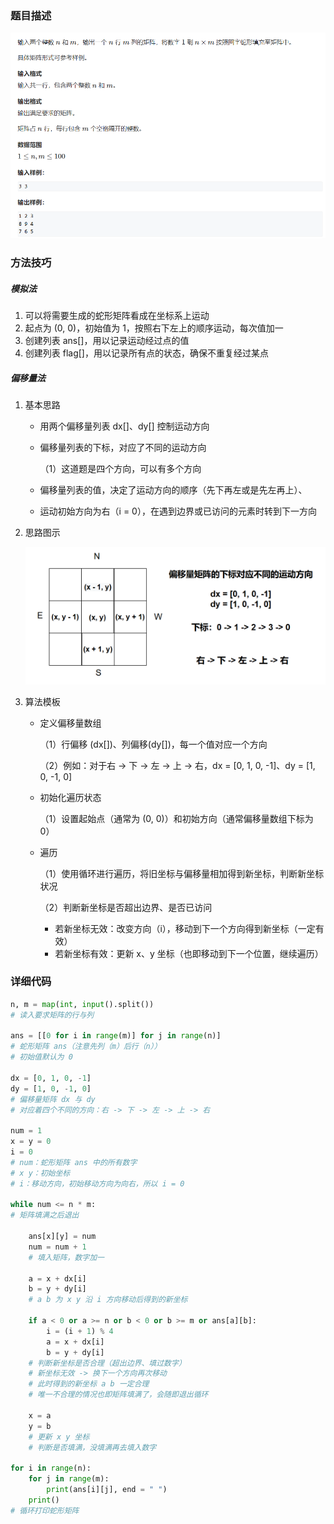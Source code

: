 ### 题目描述

![](https://raw.githubusercontent.com/xcchxss/myAlgorithm/refs/heads/main/python_files/%E5%9F%BA%E7%A1%80%E7%AE%97%E6%B3%95/%E6%A8%A1%E6%8B%9F/AcWing_756_%E8%9B%87%E5%BD%A2%E7%9F%A9%E9%98%B5/756_%E8%9B%87%E5%BD%A2%E7%9F%A9%E9%98%B5.bmp)

### 方法技巧

##### 模拟法

1. 可以将需要生成的蛇形矩阵看成在坐标系上运动
2. 起点为 (0, 0)，初始值为 1，按照右下左上的顺序运动，每次值加一
3. 创建列表 ans[]，用以记录运动经过点的值
4. 创建列表 flag[]，用以记录所有点的状态，确保不重复经过某点

##### 偏移量法

1. 基本思路

   - 用两个偏移量列表 dx[]、dy[] 控制运动方向

   - 偏移量列表的下标，对应了不同的运动方向

     （1）这道题是四个方向，可以有多个方向

   - 偏移量列表的值，决定了运动方向的顺序（先下再左或是先左再上）、

   - 运动初始方向为右（i = 0），在遇到边界或已访问的元素时转到下一方向

2. 思路图示

   ![](https://raw.githubusercontent.com/xcchxss/myAlgorithm/refs/heads/main/python_files/%E5%9F%BA%E7%A1%80%E7%AE%97%E6%B3%95/%E6%A8%A1%E6%8B%9F/AcWing_756_%E8%9B%87%E5%BD%A2%E7%9F%A9%E9%98%B5/%E5%81%8F%E7%A7%BB%E9%87%8F%E7%9F%A9%E9%98%B5%E7%A4%BA%E6%84%8F%E5%9B%BE.bmp)

3. 算法模板

   - 定义偏移量数组

     （1）行偏移 (dx[])、列偏移(dy[])，每一个值对应一个方向

     （2）例如：对于右 -> 下 -> 左 -> 上 -> 右，dx = [0, 1, 0, -1]、dy = [1, 0, -1, 0]

   - 初始化遍历状态

     （1）设置起始点（通常为 (0, 0)）和初始方向（通常偏移量数组下标为 0）

   - 遍历

     （1）使用循环进行遍历，将旧坐标与偏移量相加得到新坐标，判断新坐标状况

     （2）判断新坐标是否超出边界、是否已访问

     - 若新坐标无效：改变方向（i），移动到下一个方向得到新坐标（一定有效） 
     - 若新坐标有效：更新 x、y 坐标（也即移动到下一个位置，继续遍历）

### 详细代码

```python
n, m = map(int, input().split())
# 读入要求矩阵的行与列

ans = [[0 for i in range(m)] for j in range(n)]
# 蛇形矩阵 ans（注意先列（m）后行（n））
# 初始值默认为 0

dx = [0, 1, 0, -1]
dy = [1, 0, -1, 0]
# 偏移量矩阵 dx 与 dy
# 对应着四个不同的方向：右 -> 下 -> 左 -> 上 -> 右

num = 1
x = y = 0
i = 0
# num：蛇形矩阵 ans 中的所有数字
# x y：初始坐标
# i：移动方向，初始移动方向为向右，所以 i = 0

while num <= n * m:
# 矩阵填满之后退出

    ans[x][y] = num
    num = num + 1
    # 填入矩阵，数字加一

    a = x + dx[i]
    b = y + dy[i]
    # a b 为 x y 沿 i 方向移动后得到的新坐标

    if a < 0 or a >= n or b < 0 or b >= m or ans[a][b]:
        i = (i + 1) % 4
        a = x + dx[i]
        b = y + dy[i]
    # 判断新坐标是否合理（超出边界、填过数字）
    # 新坐标无效 -> 换下一个方向再次移动
    # 此时得到的新坐标 a b 一定合理
    # 唯一不合理的情况也即矩阵填满了，会随即退出循环

    x = a
    y = b
    # 更新 x y 坐标
    # 判断是否填满，没填满再去填入数字

for i in range(n):
    for j in range(m):
        print(ans[i][j], end = " ")
    print()
# 循环打印蛇形矩阵
```